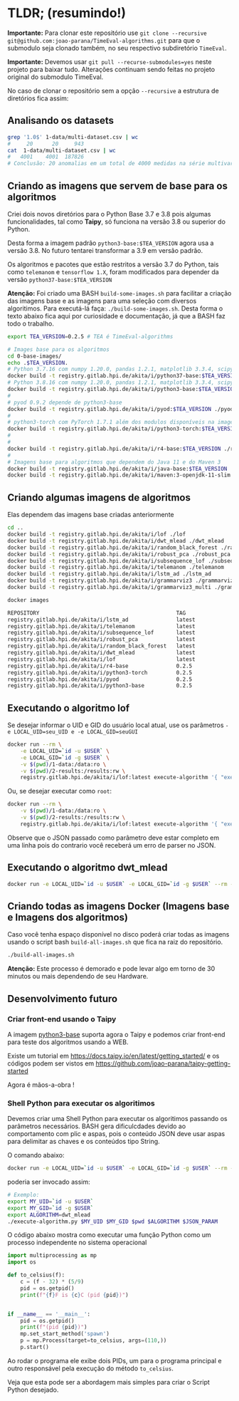 # TLDR; (resumindo!)

**Importante:** Para clonar este repositório use `git clone --recursive git@github.com:joao-parana/TimeEval-algorithms.git` para que
o submodulo seja clonado também, no seu respectivo subdiretório `TimeEval`.

**Importante:** Devemos usar `git pull --recurse-submodules=yes` neste projeto para baixar tudo. 
Alterações continuam sendo feitas no projeto original do submodulo TimeEval. 

No caso de clonar o repositório sem a opção `--recursive` a estrutura de diretórios fica assim:


## Analisando os datasets

```bash
grep '1.0$' 1-data/multi-dataset.csv | wc
#     20      20     943
cat  1-data/multi-dataset.csv | wc
#   4001    4001  187826
# Conclusão: 20 anomalias em um total de 4000 medidas na série multivariada
```

## Criando as imagens que servem de base para os algoritmos

Criei dois novos diretórios para o Python Base 3.7 e 3.8 pois algumas 
funcionalidades, tal como **Taipy**, só funciona na versão 3.8 ou superior do Python.

Desta forma a imagem padrão `python3-base:$TEA_VERSION` agora usa a versão 3.8.
No futuro tentarei transformar a 3.9 em versão padrão.

Os algoritmos e pacotes que estão restritos a versão 3.7 do Python, tais como
`telemanom` e `tensorflow 1.X`, foram modificados para depender da versão
`python37-base:$TEA_VERSION`

**Atenção:** Foi criado uma BASH `build-some-images.sh` para facilitar a criação das imagens base e as imagens para uma seleção
com diversos algoritimos. Para executá-lá faça: `./build-some-images.sh`. Desta forma o texto abaixo fica aqui por curiosidade
e documentação, já que a BASH faz todo o trabalho.

```bash
export TEA_VERSION=0.2.5 # TEA é TimeEval-algorithms

# Images base para os algoritmos
cd 0-base-images/
echo .$TEA_VERSION.
# Python 3.7.16 com numpy 1.20.0, pandas 1.2.1, matplotlib 3.3.4, scipy 1.6.0, scikit-learn 0.24.1 
docker build -t registry.gitlab.hpi.de/akita/i/python37-base:$TEA_VERSION ./python37-base 
# Python 3.8.16 com numpy 1.20.0, pandas 1.2.1, matplotlib 3.3.4, scipy 1.6.0, scikit-learn 0.24.1, statsmodels, taipy 2.0.0 
docker build -t registry.gitlab.hpi.de/akita/i/python3-base:$TEA_VERSION ./python38-base
#
# pyod 0.9.2 depende de python3-base
docker build -t registry.gitlab.hpi.de/akita/i/pyod:$TEA_VERSION ./pyod
#
# python3-torch com PyTorch 1.7.1 além dos modulos disponíveis na imagem python3-base
docker build -t registry.gitlab.hpi.de/akita/i/python3-torch:$TEA_VERSION ./python3-torch
#
# 
docker build -t registry.gitlab.hpi.de/akita/i/r4-base:$TEA_VERSION ./r4-base
#
# Imagens base para algoritmos que dependem do Java 11 e do Maven 3
docker build -t registry.gitlab.hpi.de/akita/i/java-base:$TEA_VERSION ./java-base
docker build -t registry.gitlab.hpi.de/akita/i/maven:3-openjdk-11-slim ./maven
```

## Criando algumas imagens de algoritmos

Elas dependem das imagens base criadas anteriormente

```bash
cd ..
docker build -t registry.gitlab.hpi.de/akita/i/lof ./lof
docker build -t registry.gitlab.hpi.de/akita/i/dwt_mlead ./dwt_mlead
docker build -t registry.gitlab.hpi.de/akita/i/random_black_forest ./random_black_forest
docker build -t registry.gitlab.hpi.de/akita/i/robust_pca ./robust_pca
docker build -t registry.gitlab.hpi.de/akita/i/subsequence_lof ./subsequence_lof
docker build -t registry.gitlab.hpi.de/akita/i/telemanom ./telemanom
docker build -t registry.gitlab.hpi.de/akita/i/lstm_ad ./lstm_ad
docker build -t registry.gitlab.hpi.de/akita/i/grammarviz3 ./grammarviz3
docker build -t registry.gitlab.hpi.de/akita/i/grammarviz3_multi ./grammarviz3_multi
```

```bash
docker images
```

```txt
REPOSITORY                                           TAG                  IMAGE ID       CREATED         SIZE
registry.gitlab.hpi.de/akita/i/lstm_ad               latest               d85b90d82b23   9 seconds ago  1.94GB
registry.gitlab.hpi.de/akita/i/telemanom             latest               ecaf57f47613   7 hours ago    890MB
registry.gitlab.hpi.de/akita/i/subsequence_lof       latest               0c790a58e49b   7 hours ago    517MB
registry.gitlab.hpi.de/akita/i/robust_pca            latest               1c7ba86254b7   7 hours ago    384MB
registry.gitlab.hpi.de/akita/i/random_black_forest   latest               ea8308ea2d7b   7 hours ago    384MB
registry.gitlab.hpi.de/akita/i/dwt_mlead             latest               23be8354e17e   7 hours ago    397MB
registry.gitlab.hpi.de/akita/i/lof                   latest               dde9b9b5922b   7 hours ago    517MB
registry.gitlab.hpi.de/akita/i/r4-base               0.2.5                f9ab74e98b2b   7 hours ago    598MB
registry.gitlab.hpi.de/akita/i/python3-torch         0.2.5                326e8cedce38   7 hours ago    1.94GB
registry.gitlab.hpi.de/akita/i/pyod                  0.2.5                94c9e7596a76   7 hours ago    510MB
registry.gitlab.hpi.de/akita/i/python3-base          0.2.5                dcf70d84de4b   8 hours ago    378MB
```

## Executando o algoritmo lof

Se desejar informar o UID e GID do usuário local atual, use os parâmetros `-e LOCAL_UID=seu_UID e -e LOCAL_GID=seuGUI`

```bash
docker run --rm \
    -e LOCAL_UID=`id -u $USER` \
    -e LOCAL_GID=`id -g $USER` \
    -v $(pwd)/1-data:/data:ro \
    -v $(pwd)/2-results:/results:rw \
    registry.gitlab.hpi.de/akita/i/lof:latest execute-algorithm '{ "executionType": "train", "dataInput": "/data/dataset.csv", "dataOutput": "/results/anomaly_scores.ts", "modelInput": "/results/model.pkl", "modelOutput": "/results/model.pkl", "customParameters": {} }'
```

Ou, se desejar executar como `root`:

```bash
docker run --rm \
    -v $(pwd)/1-data:/data:ro \
    -v $(pwd)/2-results:/results:rw \
    registry.gitlab.hpi.de/akita/i/lof:latest execute-algorithm '{ "executionType": "train", "dataInput": "/data/dataset.csv", "dataOutput": "/results/anomaly_scores.ts", "modelInput": "/results/model.pkl", "modelOutput": "/results/model.pkl", "customParameters": {} }'
```

Observe que o JSON passado como parâmetro deve estar completo em uma linha pois do contrario você receberá um erro de parser no JSON.

## Executando o algoritmo dwt_mlead

```bash
docker run -e LOCAL_UID=`id -u $USER` -e LOCAL_GID=`id -g $USER` --rm -v $(pwd)/1-data:/data:ro -v $(pwd)/2-results:/results:rw registry.gitlab.hpi.de/akita/i/dwt_mlead:latest execute-algorithm '{ "executionType": "train", "dataInput": "/data/dataset.csv", "dataOutput": "/results/anomaly_scores.ts", "modelInput": "/results/model.pkl", "modelOutput": "/results/model.pkl", "customParameters": {} }'
```

## Criando todas as imagens Docker (Imagens base e Imagens dos algoritmos)

Caso você tenha espaço disponível no disco poderá criar todas as imagens usando o script 
bash `build-all-images.sh` que fica na raiz do repositório.

```bash
./build-all-images.sh
```

**Atenção:** Este processo é demorado e pode levar algo em torno de 30 minutos ou mais dependendo de seu Hardware.

## Desenvolvimento futuro

### Criar front-end usando o Taipy

A imagem [python3-base](https://github.com/joao-parana/TimeEval-algorithms/tree/main/0-base-images/python3-base) suporta
agora o Taipy e podemos criar front-end para teste dos algoritmos usando a WEB. 

Existe um tutorial em https://docs.taipy.io/en/latest/getting_started/ e os códigos podem ser vistos em https://github.com/joao-parana/taipy-getting-started

Agora é mãos-a-obra !

### Shell Python para executar os algoritimos

Devemos criar uma Shell Python para executar os algoritimos passando os parâmetros necessários. BASH gera dificulcdades devido ao comportamento com plic e aspas, pois o conteúdo JSON deve usar aspas para delimitar as chaves e os conteúdos tipo String.

O comando abaixo:

```bash
docker run -e LOCAL_UID=`id -u $USER` -e LOCAL_GID=`id -g $USER` --rm -v $(pwd)/1-data:/data:ro -v $(pwd)/2-results:/results:rw registry.gitlab.hpi.de/akita/i/$algorithm:latest execute-algorithm $JSON_PARAM
```

poderia ser invocado assim:

```bash
# Exemplo:
export MY_UID=`id -u $USER` 
export MY_GID=`id -g $USER`
export ALGORITHM=dwt_mlead
./execute-algorithm.py $MY_UID $MY_GID $pwd $ALGORITHM $JSON_PARAM
```

O código abaixo mostra como executar uma função Python como um processo independente no sistema operacional

```python
import multiprocessing as mp
import os

def to_celsius(f):
    c = (f - 32) * (5/9)
    pid = os.getpid()
    print(f"{f}F is {c}C (pid {pid})")


if __name__ == '__main__':
    pid = os.getpid()
    print(f"(pid {pid})")
    mp.set_start_method('spawn')
    p = mp.Process(target=to_celsius, args=(110,))
    p.start()
```

Ao rodar o programa ele exibe dois PIDs, um para o programa principal e outro responsável pela execução do método `to_celsius`. 

Veja que esta pode ser a abordagem mais simples para criar o Script Python desejado. 

